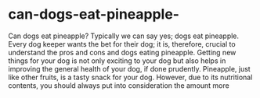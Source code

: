 # can-dogs-eat-pineapple-
Can dogs eat pineapple? Typically we can say yes; dogs eat pineapple. Every dog keeper wants the bet for their dog; it is, therefore, crucial to understand the pros and cons and dogs eating pineapple. Getting new things for your dog is not only exciting to your dog but also helps in improving the general health of your dog, if done prudently. Pineapple, just like other fruits, is a tasty snack for your dog. However, due to its nutritional contents, you should always put into consideration the amount more
